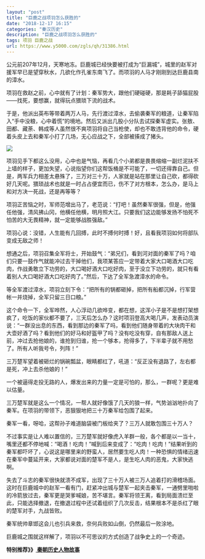 ```yaml
---
layout: "post"
title: "巨鹿之战项羽怎么获胜的"
date: "2018-12-17 16:15"
categories: "秦汉历史"
description: "巨鹿之战项羽怎么获胜的"
tags: 项羽 巨鹿之战
url: https://www.y5000.com/zgls/qh/31386.html
---
```






公元前207年12月，天寒地冻。巨鹿城已经快要被打成为“巨漏城”，城里的赵军对援军早已是望穿秋水，几欲化作孔雀东南飞了。而项羽的人马才刚刚到达巨鹿县南的漳水。

项羽在救赵之前，心中就有了计划：秦军势大，跟他们硬碰硬，那是耗子舔猫屁股——找死，要想赢，就得玩点猥琐下流的战术。

于是，他派出英布等带着两万人马，先行渡过漳水，去偷袭秦军的粮道，让秦军陷入“手中没粮，心中着慌”的境地。然后又派出几股小分队去试探秦军虚实。张敖、田都、藏荼、韩成等人虽然很不爽项羽将自己当枪使，却也不敢违背他的命令，硬着头皮上去和秦军小打了几场，无心应战之下，全部被揍成了猪头。

![](https://img.y5000.com/uploads/allimg/180711/8-1PG113393J46.jpg)

项羽见手下都这么没用，心中也是气恼，再看几个小弟都是畏畏缩缩一副烂泥扶不上墙的样子，更加失望，心说指望你们这帮饭桶是不可能了，一切还得靠自己。但是，两军兵力相差太悬殊了，三万对三十万，人家就是站在那里让自己砍，都得砍好几天呢。猥琐战术也就是一时占占便宜而已，伤不了对方根本，怎么办，是马上和对方决一死战，还是再等等？

项羽正苦恼之时，军师范增出马了，老范说：“打吧！虽然秦军很强，但是，他强任他强，清风拂山冈，他横任他横，明月照大江。只要我们这边能够发扬不怕死不怕苦的大无畏精神，就一定能够战胜强敌。”

项羽心说：没错，人生能有几回搏，此时不搏何时搏！好，且看我项羽如何将部队变成无敌之师！

想通之后，项羽召集全军将士，开始鼓气：“弟兄们，看到河对面的秦军了吗？咱们只要一鼓作气就能冲过去干掉他们，我项某答应一定带着大家大口喝酒大口吃肉，作战勇敢立下功劳的，大口喝好酒大口吃好肉，至于没立下功劳的，就只有看着别人大口喝好酒大口吃好肉了。”然后，下达了全军急渡漳水的命令。

等全军渡过漳水，项羽立刻下令：“把所有的锅都砸掉，把所有船都沉掉，行军营帐一并烧掉，全军只留三日口粮。”

这个命令一下，全军哗然，人心浮动几欲哗变，都在想，这浑小子是不是想打架想疯了，吃饭的家伙都不要了，三天后怎么办？这时项羽登高大喝几声，发表动员演说：“一群没出息的东西，看到那边的秦军了吗，看到他们随身带着的大块肉干和大壶好酒了吗？看到他们的好马和好盔甲了吗？没有吃没有穿，自有那敌人送上前，冲过去抢他娘的，谁抢到归谁，抢一个够本，抢得多了，下半辈子就不用愁了。所有人听我号令，列阵！”

三万楚军望着被砸烂的锅碗瓢盆，眼睛都红了，吼道：“反正没有退路了，左右都是死，冲上去杀他娘的！”

一个被逼得走投无路的人，爆发出来的力量一定是可怕的，那么，一群呢？更是难以估量。

三万楚军就是这么一个情况，一帮人就好像饿了几天的狼一样，气势汹汹地扑向了秦军。在项羽的带领下，恶狠狠地把三十万秦军给包围了起来。

秦军一看，呀哈，这帮孙子难道脑袋被门板给夹了？三万人就敢包围三十万人？

不过事实是让人难以置信的，三万楚军就好像虎入羊群一般，各个都是以一当十，嘴里还都不停地喊：“喝酒！吃肉！”喊到后来变成了：“吃肉！吃肉！”结果听到的秦军都吓坏了，心说这是哪里来的野蛮人，居然要生吃人肉！一种恐惧的情绪迅速在秦军中蔓延开来，大家都说对面的楚军不是人，是生吃人肉的恶鬼，大家快逃啊。

失去了斗志的秦军很快就溃不成军，出现了三十万人被三万人追着打的滑稽场面。这时在巨鹿城中的赵军一看有门，赶紧冲出城与楚军一起夹击秦军，一通劈里啪啦的冷箭放过去，秦军更是哭爹喊娘，苦不堪言。秦军将领王离，看到局面溃烂至此，只能选择撤退，在撤退过程中还试着组织了几次反击，结果根本不是杀红了眼的楚军对手，九战皆败。

秦军统帅章邯这会儿也引兵来救，奈何兵败如山倒，仍然最后一败涂地。

巨鹿城之围就这样解了，项羽以不可思议的方式创造了战争史上的一个奇迹。

**特别推荐》》[ 秦朝历史人物故事](https://www.y5000.com/zgls/qh/31428.html)**
